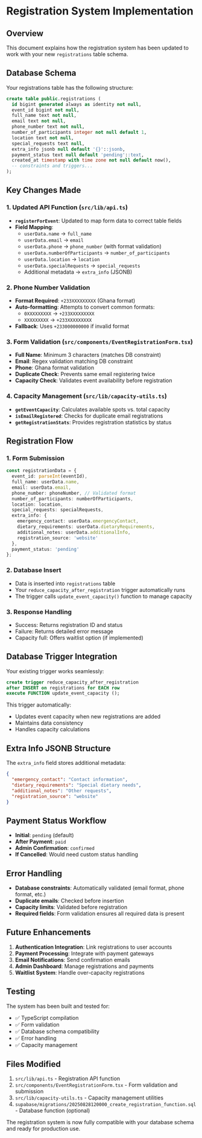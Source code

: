 # Registration System Implementation

## Overview
This document explains how the registration system has been updated to work with your new `registrations` table schema.

## Database Schema
Your registrations table has the following structure:
```sql
create table public.registrations (
  id bigint generated always as identity not null,
  event_id bigint not null,
  full_name text not null,
  email text not null,
  phone_number text not null,
  number_of_participants integer not null default 1,
  location text not null,
  special_requests text null,
  extra_info jsonb null default '{}'::jsonb,
  payment_status text null default 'pending'::text,
  created_at timestamp with time zone not null default now(),
  -- constraints and triggers...
);
```

## Key Changes Made

### 1. Updated API Function (`src/lib/api.ts`)
- **`registerForEvent`**: Updated to map form data to correct table fields
- **Field Mapping**:
  - `userData.name` → `full_name`
  - `userData.email` → `email`
  - `userData.phone` → `phone_number` (with format validation)
  - `userData.numberOfParticipants` → `number_of_participants`
  - `userData.location` → `location`
  - `userData.specialRequests` → `special_requests`
  - Additional metadata → `extra_info` (JSONB)

### 2. Phone Number Validation
- **Format Required**: `+233XXXXXXXXX` (Ghana format)
- **Auto-formatting**: Attempts to convert common formats:
  - `0XXXXXXXXX` → `+233XXXXXXXXX`
  - `XXXXXXXXX` → `+233XXXXXXXXX`
- **Fallback**: Uses `+233000000000` if invalid format

### 3. Form Validation (`src/components/EventRegistrationForm.tsx`)
- **Full Name**: Minimum 3 characters (matches DB constraint)
- **Email**: Regex validation matching DB constraint
- **Phone**: Ghana format validation
- **Duplicate Check**: Prevents same email registering twice
- **Capacity Check**: Validates event availability before registration

### 4. Capacity Management (`src/lib/capacity-utils.ts`)
- **`getEventCapacity`**: Calculates available spots vs. total capacity
- **`isEmailRegistered`**: Checks for duplicate email registrations
- **`getRegistrationStats`**: Provides registration statistics by status

## Registration Flow

### 1. Form Submission
```typescript
const registrationData = {
  event_id: parseInt(eventId),
  full_name: userData.name,
  email: userData.email,
  phone_number: phoneNumber, // Validated format
  number_of_participants: numberOfParticipants,
  location: location,
  special_requests: specialRequests,
  extra_info: {
    emergency_contact: userData.emergencyContact,
    dietary_requirements: userData.dietaryRequirements,
    additional_notes: userData.additionalInfo,
    registration_source: 'website'
  },
  payment_status: 'pending'
};
```

### 2. Database Insert
- Data is inserted into `registrations` table
- Your `reduce_capacity_after_registration` trigger automatically runs
- The trigger calls `update_event_capacity()` function to manage capacity

### 3. Response Handling
- Success: Returns registration ID and status
- Failure: Returns detailed error message
- Capacity full: Offers waitlist option (if implemented)

## Database Trigger Integration
Your existing trigger works seamlessly:
```sql
create trigger reduce_capacity_after_registration
after INSERT on registrations for EACH row
execute FUNCTION update_event_capacity ();
```

This trigger automatically:
- Updates event capacity when new registrations are added
- Maintains data consistency
- Handles capacity calculations

## Extra Info JSONB Structure
The `extra_info` field stores additional metadata:
```json
{
  "emergency_contact": "Contact information",
  "dietary_requirements": "Special dietary needs",
  "additional_notes": "Other requests",
  "registration_source": "website"
}
```

## Payment Status Workflow
- **Initial**: `pending` (default)
- **After Payment**: `paid`
- **Admin Confirmation**: `confirmed`
- **If Cancelled**: Would need custom status handling

## Error Handling
- **Database constraints**: Automatically validated (email format, phone format, etc.)
- **Duplicate emails**: Checked before insertion
- **Capacity limits**: Validated before registration
- **Required fields**: Form validation ensures all required data is present

## Future Enhancements
1. **Authentication Integration**: Link registrations to user accounts
2. **Payment Processing**: Integrate with payment gateways
3. **Email Notifications**: Send confirmation emails
4. **Admin Dashboard**: Manage registrations and payments
5. **Waitlist System**: Handle over-capacity registrations

## Testing
The system has been built and tested for:
- ✅ TypeScript compilation
- ✅ Form validation
- ✅ Database schema compatibility
- ✅ Error handling
- ✅ Capacity management

## Files Modified
1. `src/lib/api.ts` - Registration API function
2. `src/components/EventRegistrationForm.tsx` - Form validation and submission
3. `src/lib/capacity-utils.ts` - Capacity management utilities
4. `supabase/migrations/20250828120000_create_registration_function.sql` - Database function (optional)

The registration system is now fully compatible with your database schema and ready for production use.
